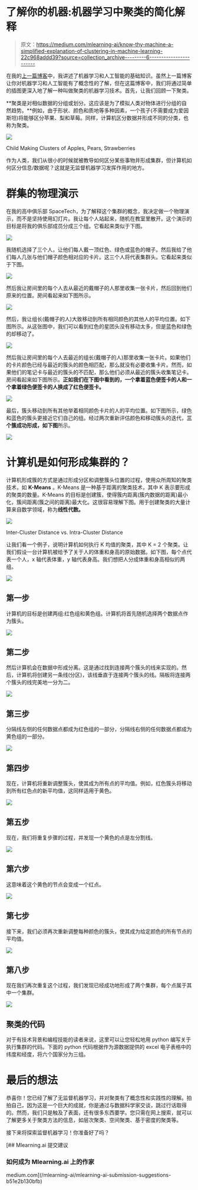 # 了解你的机器:机器学习中聚类的简化解释

> 原文：<https://medium.com/mlearning-ai/know-thy-machine-a-simplified-explanation-of-clustering-in-machine-learning-22c968addd39?source=collection_archive---------6----------------------->

在我的[上一篇博客](/@rithvik.jandhyala/learn-machine-learn-enter-the-era-of-intelligence-633dec2441a0)中，我讲述了机器学习和人工智能的基础知识。虽然上一篇博客让你对机器学习和人工智能有了概念性的了解，但在这篇博客中，我们将通过简单的插图更深入地了解一种叫做聚类的机器学习技术。首先，让我们回顾一下聚类。

**聚类是对相似数据的分组或划分。这应该是为了模拟人类对物体进行分组的自然趋势。**例如，由于形状、颜色和质地等多种因素，一个孩子(不需要成为爱因斯坦)将能够区分苹果、梨和草莓。同样，计算机区分数据并形成不同的分类，也称为聚类。

![](img/7cef6a45faed7a3c83a89280aca4bbea.png)

Child Making Clusters of Apples, Pears, Strawberries

作为人类，我们从很小的时候就被教导如何区分某些事物并形成集群，但计算机如何区分信息/数据呢？这就是无监督机器学习发挥作用的地方。

# 群集的物理演示

在我的高中俱乐部 SpaceTech，为了解释这个集群的概念，我决定做一个物理演示，而不是坚持使用幻灯片。我让每个人站起来，随机在教室里散开。这个演示的目标是将我的俱乐部成员分成三个组。它看起来类似于下图。

![](img/88c6c5a6b35eec46e8e10f2e9b5211b1.png)

我随机选择了三个人，让他们每人戴一顶红色、绿色或蓝色的帽子。然后我给了他们每人几张与他们帽子颜色相对应的卡片。这三个人将代表集群头。它看起来类似于下图。

![](img/63650337c5a01f72d6ef3f1002146dde.png)

然后我让房间里的每个人去从最近的戴帽子的人那里收集一张卡片，然后回到他们原来的位置。房间看起来如下图所示。

![](img/0b4fc33c2850250a29bde86ca9ac1419.png)

然后，我让组长(戴帽子的人)大致移动到所有相同颜色的其他人的平均位置。如下图所示。从这张图中，我们可以看到红色的星团头没有移动太多，但是蓝色和绿色的却移动了。

![](img/3b02b242e7166484d8ac90a83c2ea3db.png)

然后我让房间里的每个人去最近的组长(戴帽子的人)那里收集一张卡片。如果他们的卡片颜色已经与最近的簇头的颜色相匹配，那么就没有必要收集卡片。然而，如果他们的笔记卡与最近的簇头的不匹配，那么他们必须从最近的簇头收集笔记卡。房间看起来如下图所示。**正如我们在下图中看到的，一个拿着蓝色便签卡的人和一个拿着绿色便签卡的人换成了红色便签卡。**

![](img/c55bf1d0b3f9ab52e75f7cb122a1da6d.png)

最后，簇头移动到所有其他举着相同颜色卡片的人的平均位置。如下图所示，绿色和蓝色的簇头更接近它们自己的组。经过两次重新评估颜色和移动簇头的迭代，**三个簇成功形成，如下图**所示。

![](img/01ceedacd67f5d2d40fc59da9da723d3.png)

# 计算机是如何形成集群的？

计算机形成簇的方式是通过形成分区和调整簇头位置的过程，使用众所周知的聚类技术，如 **K-Means** 。K-Means 是一种基于距离的聚类技术，其中 K 表示要形成的聚类的数量。K-Means 的目标是创建簇，使得簇内距离(簇内数据的距离)最小化，簇间距离(簇之间的距离)最大化。这很容易理解下图。用于创建聚类的大量计算来自数学领域，称为**线性代数。**

![](img/9a23ea9c392567259069dc019acb2916.png)

Inter-Cluster Distance vs. Intra-Cluster Distance

让我们看一个例子，说明计算机如何执行 K 均值的聚类，其中 K = 2 个聚类。让我们假设一台计算机被给予了关于人的体重和身高的原始数据。如下图，每个点代表一个人，x 轴代表体重，y 轴代表身高。我们想把人分成体重和身高相似的两组。

![](img/2542f6e76219add434d0d3f6fd341b45.png)

## 第一步

计算机的目标是创建两组:红色组和黄色组。计算机将首先随机选择两个数据点作为簇头。

![](img/d07922699be3d62faee1d25100dc53f5.png)

## 第二步

然后计算机会在数据中形成分离。这是通过找到连接两个簇头的线来实现的。然后，计算机将创建另一条线(分区)，该线垂直于连接两个簇头的线。隔板将连接两个簇头的线完美地一分为二。

![](img/99225afb6845f2ad2e539b7135ad2b82.png)

## 第三步

分隔线左侧的任何数据点都成为红色组的一部分，分隔线右侧的任何数据点都成为黄色组的一部分。

![](img/0956955eb7026c13e7bff1d06e22b031.png)

## 第四步

现在，计算机将重新调整簇头，使其成为所有点的平均值。例如，红色簇头将移动到所有红色点的新平均值，这同样适用于黄色。

![](img/a2cc40c693aa00efcdd9936af3b36040.png)

## 第五步

现在，我们将重复步骤的过程，并发现一个黄色的点是左分割线。

![](img/94210709db527ac82305a8d9be2d6341.png)

## 第六步

这意味着这个黄色的节点会变成一个红点。

![](img/4332278ba6fdbc39d4b8ceb6ad4406dc.png)

## 第七步

接下来，我们必须再次重新调整每种颜色的簇头，使其成为给定颜色的所有节点的平均值。

![](img/589bd353c6715351695699c897cafd06.png)

## 第八步

现在我们再次重复这个过程，我们发现已经成功地形成了两个集群，每个点属于其中一个集群。

![](img/4671e7180967058577a27f23a052a5c8.png)

## 聚类的代码

对于有技术背景和编程技能的读者来说，这里可以让您轻松地用 python 编写关于执行集群的代码。下面的 python 代码根据作为源数据提供的 excel 电子表格中的纬度和经度，将六个国家分为三组。

# 最后的想法

恭喜你！您已经了解了无监督机器学习，并对聚类有了概念性和实践性的理解。拍拍自己，因为这是一个巨大的成就，你是通过与数据科学家交谈，跳过行话取得的。然而，我们只是触及了表面，还有很多东西要学。您只需在网上搜索，就可以了解更多关于聚类方法的信息，如层次聚类、空间聚类、基于密度的聚类等。

接下来将探索监督机器学习！你准备好了吗？

[](/mlearning-ai/mlearning-ai-submission-suggestions-b51e2b130bfb) [## Mlearning.ai 提交建议

### 如何成为 Mlearning.ai 上的作家

medium.com](/mlearning-ai/mlearning-ai-submission-suggestions-b51e2b130bfb)